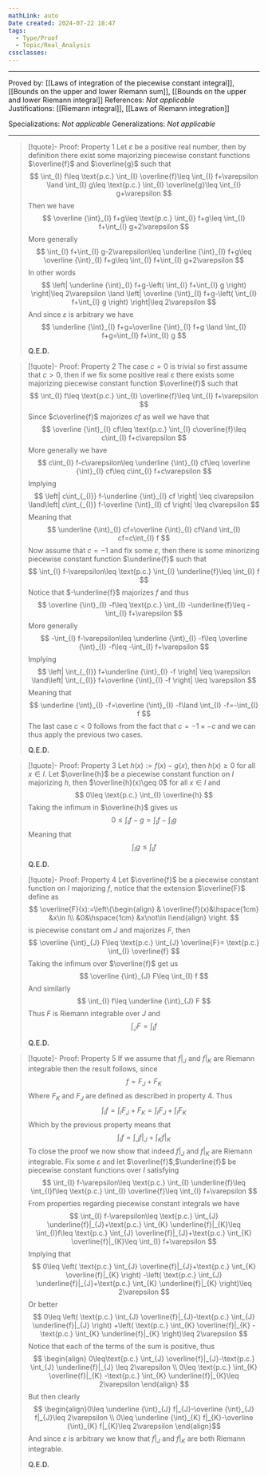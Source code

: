 ```yaml
---
mathLink: auto
Date created: 2024-07-22 18:47
tags:
  - Type/Proof
  - Topic/Real_Analysis
cssclasses:
---
```


---  

Proved by: [[Laws of integration of the piecewise constant integral]], [[Bounds on the upper and lower Riemann sum]], [[Bounds on the upper and lower Riemann integral]]
References: _Not applicable_
Justifications: [[Riemann integral]], [[Laws of Riemann integration]]  

Specializations: _Not applicable_
Generalizations: _Not applicable_

---

> [!quote]- Proof: Property 1
> Let $\varepsilon$ be a positive real number, then by definition there exist some majorizing piecewise constant functions $\overline{f}$ and $\overline{g}$ such that $$ \int_{I} f\leq \text{p.c.} \int_{I} \overline{f}\leq \int_{I} f+\varepsilon \land \int_{I} g\leq \text{p.c.} \int_{I} \overline{g}\leq \int_{I} g+\varepsilon $$Then we have $$ \overline {\int}_{I} f+g\leq \text{p.c.} \int_{I} f+g\leq \int_{I} f+\int_{I} g+2\varepsilon $$More generally $$ \int_{I} f+\int_{I} g-2\varepsilon\leq \underline {\int}_{I} f+g\leq \overline {\int}_{I} f+g\leq \int_{I} f+\int_{I} g+2\varepsilon  $$In other words $$ \left| \underline {\int}_{I} f+g-\left( \int_{I} f+\int_{I} g  \right)   \right|\leq 2\varepsilon \land \left| \overline {\int}_{I} f+g-\left( \int_{I} f+\int_{I} g  \right)   \right|\leq 2\varepsilon $$And since $\varepsilon$ is arbitrary we have $$ \underline {\int}_{I} f+g=\overline {\int}_{I} f+g \land \int_{I} f+g=\int_{I} f+\int_{I} g  $$
> 
> **Q.E.D.**

>[!quote]- Proof: Property 2
>The case $c=0$ is trivial so first assume that $c>0$, then if we fix some positive real $\varepsilon$ there exists some majorizing piecewise constant function $\overline{f}$ such that $$ \int_{I} f\leq \text{p.c.} \int_{I} \overline{f}\leq \int_{I} f+\varepsilon $$Since $c\overline{f}$ majorizes $cf$ as well we have that $$ \overline {\int}_{I} cf\leq \text{p.c.} \int_{I} c\overline{f}\leq c\int_{I} f+c\varepsilon $$More generally we have $$ c\int_{I} f-c\varepsilon\leq \underline {\int}_{I} cf\leq  \overline {\int}_{I} cf\leq c\int_{I} f+c\varepsilon  $$Implying $$ \left| c\int_{_{I}} f-\underline {\int}_{I} cf \right| \leq c\varepsilon \land\left| c\int_{_{I}} f-\overline {\int}_{I} cf \right| \leq c\varepsilon $$Meaning that $$ \underline {\int}_{I} cf=\overline {\int}_{I} cf\land \int_{I}  cf=c\int_{I} f $$Now assume that $c=-1$ and fix some $\varepsilon$, then there is some minorizing piecewise constant function $\underline{f}$ such that $$ \int_{I} f-\varepsilon\leq \text{p.c.} \int_{I} \underline{f}\leq \int_{I} f $$Notice that $-\underline{f}$ majorizes $f$ and thus $$ \overline {\int}_{I}  -f\leq \text{p.c.} \int_{I} -\underline{f}\leq -\int_{I} f+\varepsilon $$More generally $$ -\int_{I} f-\varepsilon\leq \underline {\int}_{I} -f\leq \overline {\int}_{I} -f\leq -\int_{I} f+\varepsilon $$Implying $$ \left| \int_{_{I}} f+\underline {\int}_{I} -f \right| \leq \varepsilon \land\left| \int_{_{I}} f+\overline {\int}_{I} -f \right| \leq \varepsilon $$Meaning that $$ \underline {\int}_{I} -f=\overline {\int}_{I} -f\land \int_{I}  -f=-\int_{I} f $$The last case $c<0$ follows from the fact that $c=-1\times-c$ and we can thus apply the previous two cases.
>
>**Q.E.D.**

>[!quote]- Proof: Property 3
>Let $h(x):=f(x)-g(x)$, then $h(x)\geq 0$ for all $x\in I$. Let $\overline{h}$ be a piecewise constant function on $I$ majorizing $h$, then $\overline{h}(x)\geq 0$ for all $x\in I$ and$$ 0\leq \text{p.c.} \int_{I} \overline{h} $$Taking the infimum in $\overline{h}$ gives us $$ 0\leq \int_{I} f-g=\int_{I} f-\int_{I} g $$Meaning that $$ \int_{I} g\leq \int_{I}f  $$
>
>**Q.E.D.**

>[!quote]- Proof: Property 4
>Let $\overline{f}$ be a piecewise constant function on $I$ majorizing $f$, notice that the extension $\overline{F}$ define as $$ \overline{F}(x):=\left\{\begin{align} & \overline{f}(x)&\hspace{1cm} &x\in I\\ &0&\hspace{1cm} &x\not\in I\end{align}  \right.  $$is piecewise constant om $J$ and majorizes $F$, then $$ \overline {\int}_{J} F\leq \text{p.c.} \int_{J} \overline{F}= \text{p.c.} \int_{I} \overline{f} $$Taking the infimum over $\overline{f}$ get us $$ \overline {\int}_{J} F\leq \int_{I} f $$And similarly $$ \int_{I} f\leq \underline {\int}_{J} F $$Thus $F$ is Riemann integrable over $J$ and $$ \int_{J} F=\int_{I} f $$
>
>**Q.E.D.**

>[!quote]- Proof: Property 5
>If we assume that $f|_{J}$ and $f|_{K}$ are Riemann integrable then the result follows, since $$ f=F_{J}+F_{K} $$Where $F_{K}$ and $F_{J}$ are defined as described in property 4. Thus $$ \int_{I} f=\int_{I} F_{J}+F_{K}=\int_{I} F_{J}+\int_{I} F_{K} $$Which by the previous property means that $$ \int_{I} f=\int_{J} f|_{J}+\int_{K} f|_{K} $$To close the proof we now show that indeed $f|_{J}$ and $f|_{K}$ are Riemann integrable. Fix some $\varepsilon$ and let $\overline{f}$,$\underline{f}$ be piecewise constant functions over $I$ satisfying $$ \int_{I} f-\varepsilon\leq \text{p.c.} \int_{I} \underline{f}\leq \int_{I}f\leq \text{p.c.} \int_{I} \overline{f}\leq \int_{I} f+\varepsilon  $$From properties regarding piecewise constant integrals we have $$  \int_{I} f-\varepsilon\leq \text{p.c.} \int_{J} \underline{f}|_{J}+\text{p.c.} \int_{K} \underline{f}|_{K}\leq \int_{I}f\leq \text{p.c.} \int_{J} \overline{f}|_{J}+\text{p.c.} \int_{K} \overline{f}|_{K}\leq \int_{I} f+\varepsilon   $$Implying that $$ 0\leq \left( \text{p.c.} \int_{J} \overline{f}|_{J}+\text{p.c.} \int_{K} \overline{f}|_{K} \right) -\left( \text{p.c.} \int_{J} \underline{f}|_{J}+\text{p.c.} \int_{K} \underline{f}|_{K} \right)\leq 2\varepsilon  $$Or better $$ 0\leq \left( \text{p.c.} \int_{J} \overline{f}|_{J}-\text{p.c.} \int_{J} \underline{f}|_{J} \right)  +\left( \text{p.c.} \int_{K} \overline{f}|_{K} -\text{p.c.} \int_{K} \underline{f}|_{K} \right)\leq 2\varepsilon $$Notice that each of the terms of the sum is positive, thus $$ \begin{align} 0\leq\text{p.c.} \int_{J} \overline{f}|_{J}-\text{p.c.} \int_{J} \underline{f}|_{J} \leq 2\varepsilon \\ 0\leq \text{p.c.} \int_{K} \overline{f}|_{K} -\text{p.c.} \int_{K} \underline{f}|_{K}\leq 2\varepsilon  \end{align} $$But then clearly $$ \begin{align}0\leq \underline {\int}_{J} f|_{J}-\overline {\int}_{J} f|_{J}\leq 2\varepsilon \\ 0\leq \underline {\int}_{K} f|_{K}-\overline {\int}_{K} f|_{K}\leq 2\varepsilon \end{align}$$And since $\varepsilon$ is arbitrary we know that $f|_{J}$ and $f|_{K}$ are both Riemann integrable.
>
>**Q.E.D.**

